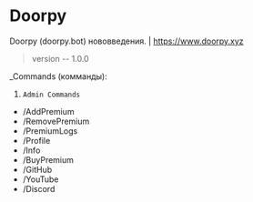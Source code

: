# Doorpy
Doorpy (doorpy.bot) нововведения. | https://www.doorpy.xyz
> version -- 1.0.0

_Commands (комманды):
 1. `Admin Commands`
* /AddPremium
* /RemovePremium
* /PremiumLogs
* /Profile
* /Info
* /BuyPremium
* /GitHub
* /YouTube
* /Discord
